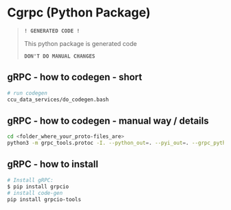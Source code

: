 # Cgrpc (Python Package)

> **``! GENERATED CODE !``**
>
> This python package is generated code
>
> **``DON'T DO MANUAL CHANGES``**

## gRPC - how to codegen - short

```bash
# run codegen
ccu_data_services/do_codegen.bash
```

## gRPC - how to codegen - manual way / details

```bash
cd <folder_where_your_proto-files_are>
python3 -m grpc_tools.protoc -I. --python_out=. --pyi_out=. --grpc_python_out=. example.proto
```

## gRPC - how to install

```bash
# Install gRPC:
$ pip install grpcio
# install code-gen
pip install grpcio-tools
```
